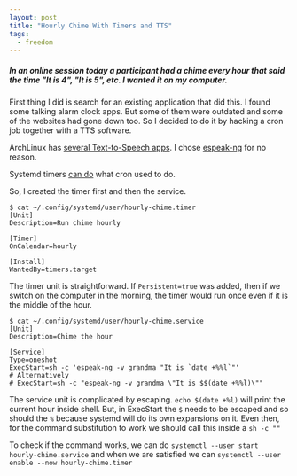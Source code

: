 ```yaml
---
layout: post
title: "Hourly Chime With Timers and TTS"
tags:
  - freedom
---
```


##### In an online session today a participant had a chime every hour that said the time "It is 4", "It is 5", etc. I wanted it on my computer. #####

First thing I did is search for an existing application that did this. I found some talking alarm clock apps. But some of them were outdated and some of the websites had gone down too. So I decided to do it by hacking a cron job together with a TTS software.

ArchLinux has [several Text-to-Speech apps](https://wiki.archlinux.org/title/TTS). I chose [espeak-ng](https://github.com/espeak-ng/espeak-ng) for no reason.

Systemd timers [can do](https://wiki.archlinux.org/title/Systemd/Timers) what cron used to do.

So, I created the timer first and then the service.

```
$ cat ~/.config/systemd/user/hourly-chime.timer
[Unit]
Description=Run chime hourly

[Timer]
OnCalendar=hourly

[Install]
WantedBy=timers.target
```

The timer unit is straightforward. If `Persistent=true` was added, then if we switch on the computer in the morning, the timer would run once even if it is the middle of the hour.


```
$ cat ~/.config/systemd/user/hourly-chime.service
[Unit]
Description=Chime the hour

[Service]
Type=oneshot
ExecStart=sh -c 'espeak-ng -v grandma "It is `date +%%l`"'
# Alternatively
# ExecStart=sh -c "espeak-ng -v grandma \"It is $$(date +%%l)\""
```

The service unit is complicated by escaping. `echo $(date +%l)` will print the current hour inside shell. But, in ExecStart the `$` needs to be escaped and so should the `%` because systemd will do its own expansions on it. Even then, for the command substitution to work we should call this inside a `sh -c ""`

To check if the command works, we can do `systemctl --user start hourly-chime.service` and when we are satisfied we can `systemctl --user enable --now hourly-chime.timer`
